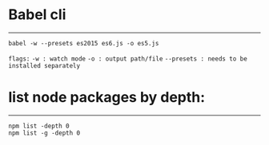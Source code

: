 # Babel cli
---
```
babel -w --presets es2015 es6.js -o es5.js
```
`flags:` `-w : watch mode` `-o : output path/file` `--presets : needs to be installed separately`

# list node packages by depth:
---
```
npm list -depth 0
npm list -g -depth 0